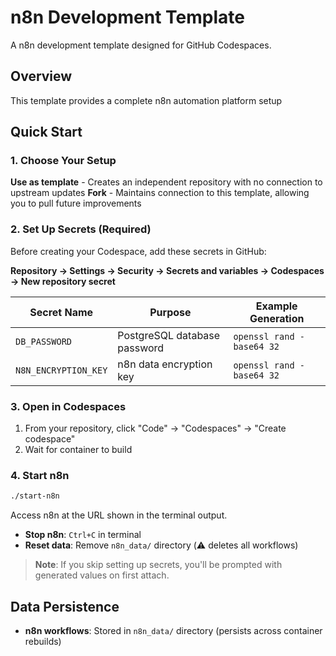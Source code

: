 # n8n Development Template

A n8n development template designed for GitHub Codespaces.

## Overview

This template provides a complete n8n automation platform setup

## Quick Start

### 1. Choose Your Setup

**Use as template** - Creates an independent repository with no connection to upstream updates
**Fork** - Maintains connection to this template, allowing you to pull future improvements

### 2. Set Up Secrets (Required)

Before creating your Codespace, add these secrets in GitHub:

**Repository → Settings → Security → Secrets and variables → Codespaces → New repository secret**

| Secret Name | Purpose | Example Generation |
|-------------|---------|-------------------|
| `DB_PASSWORD` | PostgreSQL database password | `openssl rand -base64 32` |
| `N8N_ENCRYPTION_KEY` | n8n data encryption key | `openssl rand -base64 32` |

### 3. Open in Codespaces

1. From your repository, click "Code" → "Codespaces" → "Create codespace"
2. Wait for container to build

### 4. Start n8n

```sh
./start-n8n
```

Access n8n at the URL shown in the terminal output.

- **Stop n8n**: `Ctrl+C` in terminal
- **Reset data**: Remove `n8n_data/` directory (⚠️ deletes all workflows)

> **Note**: If you skip setting up secrets, you'll be prompted with generated values on first attach.

## Data Persistence

- **n8n workflows**: Stored in `n8n_data/` directory (persists across container rebuilds)
